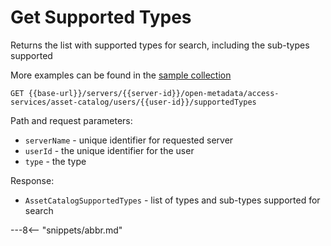 <!-- SPDX-License-Identifier: CC-BY-4.0 -->
<!-- Copyright Contributors to the ODPi Egeria project. -->

# Get Supported Types

Returns the list with supported types for search, including the sub-types supported

More examples can be found in the
[sample collection](samples/collections/Asset-Catalog-endpoints.postman_collection.json)

```
GET {{base-url}}/servers/{{server-id}}/open-metadata/access-services/asset-catalog/users/{{user-id}}/supportedTypes
```
Path and request parameters:
* `serverName` - unique identifier for requested server
* `userId` - the unique identifier for the user
* `type` - the type

Response:
* `AssetCatalogSupportedTypes` - list of types and sub-types supported for search

---8<-- "snippets/abbr.md"







